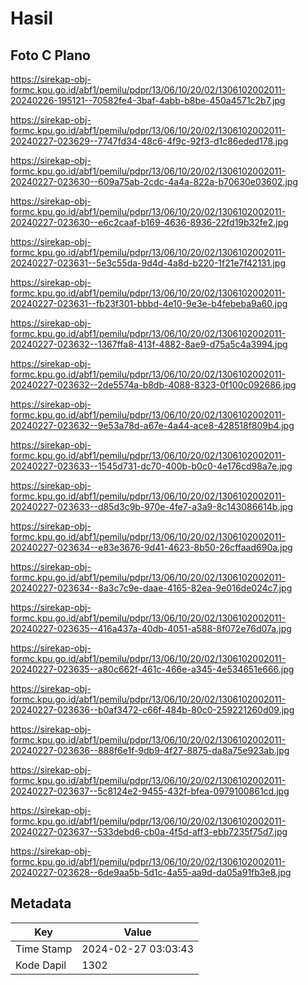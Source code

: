 # Hasil

## Foto C Plano

https://sirekap-obj-formc.kpu.go.id/abf1/pemilu/pdpr/13/06/10/20/02/1306102002011-20240226-195121--70582fe4-3baf-4abb-b8be-450a4571c2b7.jpg

https://sirekap-obj-formc.kpu.go.id/abf1/pemilu/pdpr/13/06/10/20/02/1306102002011-20240227-023629--7747fd34-48c6-4f9c-92f3-d1c86eded178.jpg

https://sirekap-obj-formc.kpu.go.id/abf1/pemilu/pdpr/13/06/10/20/02/1306102002011-20240227-023630--609a75ab-2cdc-4a4a-822a-b70630e03602.jpg

https://sirekap-obj-formc.kpu.go.id/abf1/pemilu/pdpr/13/06/10/20/02/1306102002011-20240227-023630--e6c2caaf-b169-4636-8936-22fd19b32fe2.jpg

https://sirekap-obj-formc.kpu.go.id/abf1/pemilu/pdpr/13/06/10/20/02/1306102002011-20240227-023631--5e3c55da-9d4d-4a8d-b220-1f21e7f42131.jpg

https://sirekap-obj-formc.kpu.go.id/abf1/pemilu/pdpr/13/06/10/20/02/1306102002011-20240227-023631--fb23f301-bbbd-4e10-9e3e-b4febeba9a60.jpg

https://sirekap-obj-formc.kpu.go.id/abf1/pemilu/pdpr/13/06/10/20/02/1306102002011-20240227-023632--1367ffa8-413f-4882-8ae9-d75a5c4a3994.jpg

https://sirekap-obj-formc.kpu.go.id/abf1/pemilu/pdpr/13/06/10/20/02/1306102002011-20240227-023632--2de5574a-b8db-4088-8323-0f100c092686.jpg

https://sirekap-obj-formc.kpu.go.id/abf1/pemilu/pdpr/13/06/10/20/02/1306102002011-20240227-023632--9e53a78d-a67e-4a44-ace8-428518f809b4.jpg

https://sirekap-obj-formc.kpu.go.id/abf1/pemilu/pdpr/13/06/10/20/02/1306102002011-20240227-023633--1545d731-dc70-400b-b0c0-4e176cd98a7e.jpg

https://sirekap-obj-formc.kpu.go.id/abf1/pemilu/pdpr/13/06/10/20/02/1306102002011-20240227-023633--d85d3c9b-970e-4fe7-a3a9-8c143086614b.jpg

https://sirekap-obj-formc.kpu.go.id/abf1/pemilu/pdpr/13/06/10/20/02/1306102002011-20240227-023634--e83e3676-9d41-4623-8b50-26cffaad690a.jpg

https://sirekap-obj-formc.kpu.go.id/abf1/pemilu/pdpr/13/06/10/20/02/1306102002011-20240227-023634--8a3c7c9e-daae-4165-82ea-9e016de024c7.jpg

https://sirekap-obj-formc.kpu.go.id/abf1/pemilu/pdpr/13/06/10/20/02/1306102002011-20240227-023635--416a437a-40db-4051-a588-8f072e76d07a.jpg

https://sirekap-obj-formc.kpu.go.id/abf1/pemilu/pdpr/13/06/10/20/02/1306102002011-20240227-023635--a80c662f-461c-466e-a345-4e534651e666.jpg

https://sirekap-obj-formc.kpu.go.id/abf1/pemilu/pdpr/13/06/10/20/02/1306102002011-20240227-023636--b0af3472-c66f-484b-80c0-259221260d09.jpg

https://sirekap-obj-formc.kpu.go.id/abf1/pemilu/pdpr/13/06/10/20/02/1306102002011-20240227-023636--888f6e1f-9db9-4f27-8875-da8a75e923ab.jpg

https://sirekap-obj-formc.kpu.go.id/abf1/pemilu/pdpr/13/06/10/20/02/1306102002011-20240227-023637--5c8124e2-9455-432f-bfea-0979100861cd.jpg

https://sirekap-obj-formc.kpu.go.id/abf1/pemilu/pdpr/13/06/10/20/02/1306102002011-20240227-023637--533debd6-cb0a-4f5d-aff3-ebb7235f75d7.jpg

https://sirekap-obj-formc.kpu.go.id/abf1/pemilu/pdpr/13/06/10/20/02/1306102002011-20240227-023628--6de9aa5b-5d1c-4a55-aa9d-da05a91fb3e8.jpg


## Metadata

| Key        | Value               |
| ---------- | ------------------- |
| Time Stamp | 2024-02-27 03:03:43 |
| Kode Dapil | 1302                |



